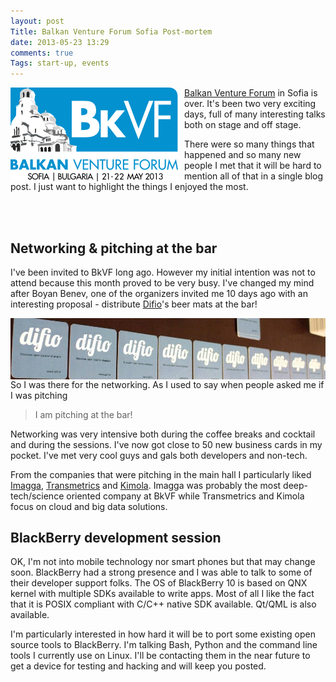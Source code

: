 ```yaml
---
layout: post
Title: Balkan Venture Forum Sofia Post-mortem
date: 2013-05-23 13:29
comments: true
Tags: start-up, events
---
```


<img src="/images/bkvf_sofia.png" alt="BkVF Sofia" style="float:left;margin-right:10px;"/>

[Balkan Venture Forum](http://www.balkanventureforum.org/) in Sofia is over. It's been two
very exciting days, full of many interesting talks both on stage and off stage.

There were so many things that happened and so many new people I met that it will be hard
to mention all of that in a single blog post. I just want to highlight the things I enjoyed
the most.

<br /><br />

Networking & pitching at the bar
--------------------------------

I've been invited to BkVF long ago. However my initial intention was not to attend because
this month proved to be very busy. I've changed my mind after Boyan Benev, one of the organizers
invited me 10 days ago with an interesting proposal - distribute [Difio](http://www.dif.io)'s beer mats at the bar!

<img src="/images/difio_beermats.jpg" alt="Difio beer mats" style="float:left;clear:both;display:inline-block;"/>

So I was there for the networking. As I used to say when people asked me if I was pitching

> I am pitching at the bar!

Networking was very intensive both during the coffee breaks and cocktail and during the sessions.
I've now got close to 50 new business cards in my pocket. I've met very cool guys and gals both
developers and non-tech. 

From the companies that were pitching in the main hall I particularly liked
[Imagga](http://imagga.com/), [Transmetrics](http://transmetrics.eu/) and [Kimola](http://kimola.com/).
Imagga was probably the most deep-tech/science oriented company at BkVF while Transmetrics
and Kimola focus on cloud and big data solutions.


BlackBerry development session
------------------------------

OK, I'm not into mobile technology nor smart phones but that may change soon. 
BlackBerry had a strong presence and I was able to talk to some of their developer
support folks.
The OS of BlackBerry 10 is based on QNX kernel with multiple SDKs available to write apps.
Most of all I like the fact that it is POSIX compliant with C/C++ native SDK available.
Qt/QML is also available. 

I'm particularly interested in how hard it will be to port
some existing open source tools to BlackBerry. I'm talking Bash, Python and the
command line tools I currently use on Linux. I'll be contacting them in the near future
to get a device for testing and hacking and will keep you posted.












